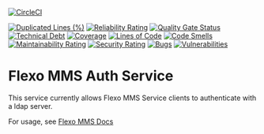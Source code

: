 [![CircleCI](https://circleci.com/gh/Open-MBEE/flexo-mms-auth-service.svg?style=shield)](https://circleci.com/gh/Open-MBEE/flexo-mms-auth-service)

[![Duplicated Lines (%)](https://sonarcloud.io/api/project_badges/measure?project=Open-MBEE_flexo-mms-auth-service&metric=duplicated_lines_density)](https://sonarcloud.io/summary/new_code?id=Open-MBEE_flexo-mms-auth-service) [![Reliability Rating](https://sonarcloud.io/api/project_badges/measure?project=Open-MBEE_flexo-mms-auth-service&metric=reliability_rating)](https://sonarcloud.io/summary/new_code?id=Open-MBEE_flexo-mms-auth-service)  [![Quality Gate Status](https://sonarcloud.io/api/project_badges/measure?project=Open-MBEE_flexo-mms-auth-service&metric=alert_status)](https://sonarcloud.io/summary/new_code?id=Open-MBEE_flexo-mms-auth-service) [![Technical Debt](https://sonarcloud.io/api/project_badges/measure?project=Open-MBEE_flexo-mms-auth-service&metric=sqale_index)](https://sonarcloud.io/summary/new_code?id=Open-MBEE_flexo-mms-auth-service) [![Coverage](https://sonarcloud.io/api/project_badges/measure?project=Open-MBEE_flexo-mms-auth-service&metric=coverage)](https://sonarcloud.io/summary/new_code?id=Open-MBEE_flexo-mms-auth-service) [![Lines of Code](https://sonarcloud.io/api/project_badges/measure?project=Open-MBEE_flexo-mms-auth-service&metric=ncloc)](https://sonarcloud.io/summary/new_code?id=Open-MBEE_flexo-mms-auth-service) [![Code Smells](https://sonarcloud.io/api/project_badges/measure?project=Open-MBEE_flexo-mms-auth-service&metric=code_smells)](https://sonarcloud.io/summary/new_code?id=Open-MBEE_flexo-mms-auth-service) [![Maintainability Rating](https://sonarcloud.io/api/project_badges/measure?project=Open-MBEE_flexo-mms-auth-service&metric=sqale_rating)](https://sonarcloud.io/summary/new_code?id=Open-MBEE_flexo-mms-auth-service) [![Security Rating](https://sonarcloud.io/api/project_badges/measure?project=Open-MBEE_flexo-mms-auth-service&metric=security_rating)](https://sonarcloud.io/summary/new_code?id=Open-MBEE_flexo-mms-auth-service) [![Bugs](https://sonarcloud.io/api/project_badges/measure?project=Open-MBEE_flexo-mms-auth-service&metric=bugs)](https://sonarcloud.io/summary/new_code?id=Open-MBEE_flexo-mms-auth-service) [![Vulnerabilities](https://sonarcloud.io/api/project_badges/measure?project=Open-MBEE_flexo-mms-auth-service&metric=vulnerabilities)](https://sonarcloud.io/summary/new_code?id=Open-MBEE_flexo-mms-auth-service)
# Flexo MMS Auth Service

This service currently allows Flexo MMS Service clients to authenticate with a ldap server.

For usage, see [Flexo MMS Docs](https://flexo-mms-deployment-guide.readthedocs.io/en/latest/)
